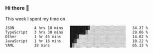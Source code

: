 ### Hi there 👋

<!--
**qiruohan/qiruohan** is a ✨ _special_ ✨ repository because its `README.md` (this file) appears on your GitHub profile.

Here are some ideas to get you started:

- 🔭 I’m currently working on ...
- 🌱 I’m currently learning ...
- 👯 I’m looking to collaborate on ...
- 🤔 I’m looking for help with ...
- 💬 Ask me about ...
- 📫 How to reach me: ...
- 😄 Pronouns: ...
- ⚡ Fun fact: ...
-->

This week I spent my time on 
<!--START_SECTION:waka-->
```text
JSON         4 hrs 18 mins   ████████▓░░░░░░░░░░░░░░░░   34.37 % 
TypeScript   3 hrs 38 mins   ███████▒░░░░░░░░░░░░░░░░░   29.06 % 
Other        1 hr 45 mins    ███▓░░░░░░░░░░░░░░░░░░░░░   14.02 % 
JavaScript   1 hr 16 mins    ██▓░░░░░░░░░░░░░░░░░░░░░░   10.22 % 
YAML         38 mins         █▒░░░░░░░░░░░░░░░░░░░░░░░   05.13 % 
```
<!--END_SECTION:waka-->
